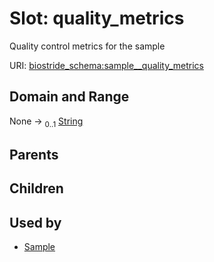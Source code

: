
# Slot: quality_metrics

Quality control metrics for the sample

URI: [biostride_schema:sample__quality_metrics](https://w3id.org/biostride/schema/sample__quality_metrics)


## Domain and Range

None &#8594;  <sub>0..1</sub> [String](types/String.md)

## Parents


## Children


## Used by

 * [Sample](Sample.md)
